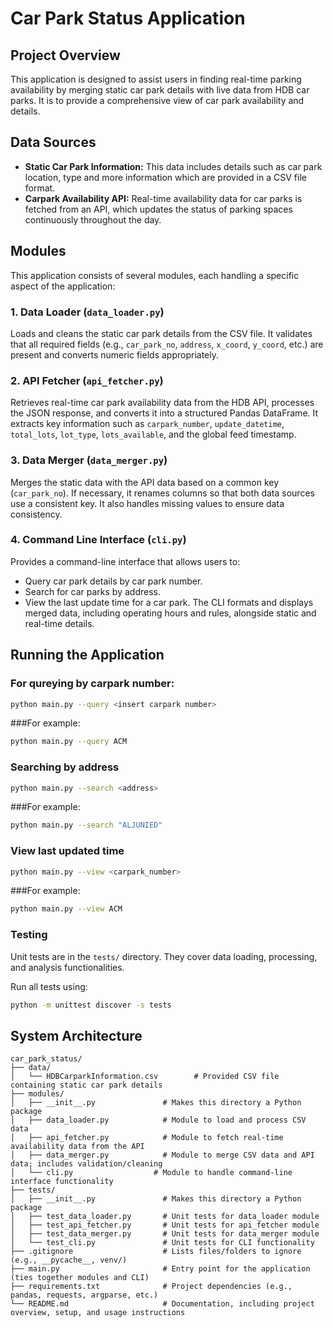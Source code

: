 # Car Park Status Application

## Project Overview
This application is designed to assist users in finding real-time parking availability by merging static car park details with live data from HDB car parks. It is to provide a comprehensive view of car park availability and details.

## Data Sources
- **Static Car Park Information:** This data includes details such as car park location, type and more information which are provided in a CSV file format.
- **Carpark Availability API:** Real-time availability data for car parks is fetched from an API, which updates the status of parking spaces continuously throughout the day.

## Modules
This application consists of several modules, each handling a specific aspect of the application:

### 1. Data Loader (`data_loader.py`)
Loads and cleans the static car park details from the CSV file. It validates that all required fields (e.g., `car_park_no`, `address`, `x_coord`, `y_coord`, etc.) are present and converts numeric fields appropriately.

### 2. API Fetcher (`api_fetcher.py`)
Retrieves real-time car park availability data from the HDB API, processes the JSON response, and converts it into a structured Pandas DataFrame. It extracts key information such as `carpark_number`, `update_datetime`, `total_lots`, `lot_type`, `lots_available`, and the global feed timestamp.

### 3. Data Merger (`data_merger.py`)
Merges the static data with the API data based on a common key (`car_park_no`). If necessary, it renames columns so that both data sources use a consistent key. It also handles missing values to ensure data consistency.

### 4. Command Line Interface (`cli.py`)
Provides a command-line interface that allows users to:
  - Query car park details by car park number.
  - Search for car parks by address.
  - View the last update time for a car park.
  The CLI formats and displays merged data, including operating hours and rules, alongside static and real-time details.


## Running the Application

### For qureying by carpark number:

```bash
python main.py --query <insert carpark number>
```
###For example: 

```bash
python main.py --query ACM
```
### Searching by address

```bash
python main.py --search <address>
```
###For example: 

```bash
python main.py --search "ALJUNIED"
```

### View last updated time

```bash
python main.py --view <carpark_number>
```
###For example: 

```bash
python main.py --view ACM
```

### Testing

Unit tests are in the `tests/` directory. They cover data loading, processing, and analysis functionalities.

Run all tests using:

```bash
python -m unittest discover -s tests
```

## System Architecture

```
car_park_status/
├── data/
│   └── HDBCarparkInformation.csv        # Provided CSV file containing static car park details
├── modules/
│   ├── __init__.py               # Makes this directory a Python package
│   ├── data_loader.py            # Module to load and process CSV data
│   ├── api_fetcher.py            # Module to fetch real-time availability data from the API
│   ├── data_merger.py            # Module to merge CSV data and API data; includes validation/cleaning
│   └── cli.py                  # Module to handle command-line interface functionality
├── tests/
│   ├── __init__.py               # Makes this directory a Python package
│   ├── test_data_loader.py       # Unit tests for data_loader module
│   ├── test_api_fetcher.py       # Unit tests for api_fetcher module
│   ├── test_data_merger.py       # Unit tests for data_merger module
│   └── test_cli.py               # Unit tests for CLI functionality
├── .gitignore                    # Lists files/folders to ignore (e.g., __pycache__, venv/)
├── main.py                       # Entry point for the application (ties together modules and CLI)
├── requirements.txt              # Project dependencies (e.g., pandas, requests, argparse, etc.)
└── README.md                     # Documentation, including project overview, setup, and usage instructions
```



